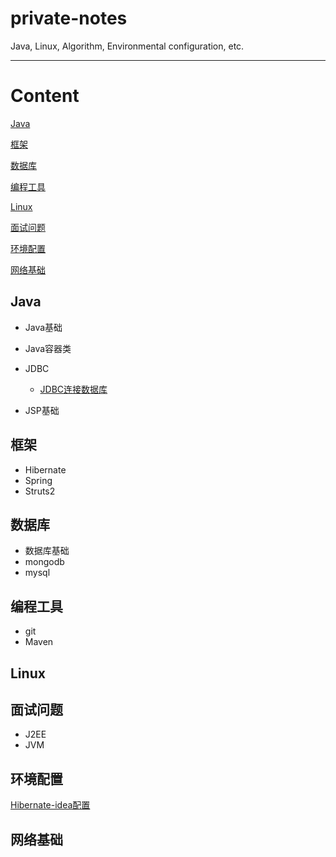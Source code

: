 # private-notes
Java, Linux, Algorithm, Environmental configuration, etc.

---

# Content

[Java](#Java)

[框架](#框架)

[数据库](#数据库)

[编程工具](#编程工具)

[Linux](#Linux)

[面试问题](#面试问题)

[环境配置](#环境配置)

[网络基础](#网络基础)

## Java

+ Java基础
+ Java容器类
+ JDBC

    - [JDBC连接数据库](./Java/JDBC/JDBC连接数据库.md)
    
+ JSP基础

## 框架

+ Hibernate
+ Spring
+ Struts2

## 数据库

+ 数据库基础
+ mongodb
+ mysql

## 编程工具

+ git
+ Maven

## Linux

## 面试问题

+ J2EE
+ JVM

## 环境配置

[Hibernate-idea配置](./环境配置/Hibernate-idea配置.md)

## 网络基础





